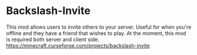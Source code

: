 # Backslash-Invite
This mod allows users to invite others to your server. Useful for when you're offline and they have a friend that wishes to play. At the moment, this mod is required both server and client side.
https://minecraft.curseforge.com/projects/backslash-invite
